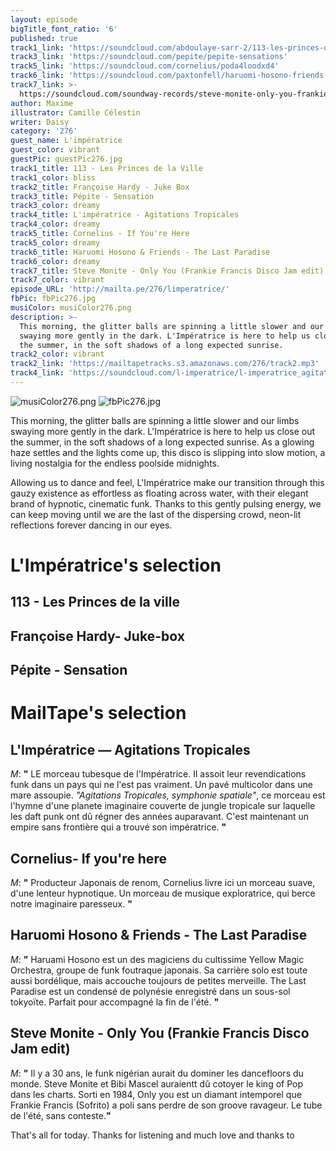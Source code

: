 ```yaml
---
layout: episode
bigTitle_font_ratio: '6'
published: true
track1_link: 'https://soundcloud.com/abdoulaye-sarr-2/113-les-princes-de-la-ville'
track3_link: 'https://soundcloud.com/pepite/pepite-sensations'
track5_link: 'https://soundcloud.com/cornelius/poda4loodxd4'
track6_link: 'https://soundcloud.com/paxtonfell/haruomi-hosono-friends-the-last-paradise'
track7_link: >-
  https://soundcloud.com/soundway-records/steve-monite-only-you-frankie-francis-disco-jam-edit-1
author: Maxime
illustrator: Camille Célestin
writer: Daisy
category: '276'
guest_name: L'impératrice
guest_color: vibrant
guestPic: guestPic276.jpg
track1_title: 113 - Les Princes de la Ville
track1_color: bliss
track2_title: Françoise Hardy - Juke Box
track3_title: Pépite - Sensation
track3_color: dreamy
track4_title: L'impératrice - Agitations Tropicales
track4_color: dreamy
track5_title: Cornelius - If You're Here
track5_color: dreamy
track6_title: Haruomi Hosono & Friends - The Last Paradise
track6_color: dreamy
track7_title: Steve Monite - Only You (Frankie Francis Disco Jam edit)
track7_color: vibrant
episode_URL: 'http://mailta.pe/276/limperatrice/'
fbPic: fbPic276.jpg
musiColor: musiColor276.png
description: >-
  This morning, the glitter balls are spinning a little slower and our limbs
  swaying more gently in the dark. L'Impératrice is here to help us close out
  the summer, in the soft shadows of a long expected sunrise.
track2_color: vibrant
track2_link: 'https://mailtapetracks.s3.amazonaws.com/276/track2.mp3'
track4_link: 'https://soundcloud.com/l-imperatrice/l-imperatrice_agitations-tropicales'
---
```

![musiColor276.png]({{site.baseurl}}/img/musiColor276.png)
![fbPic276.jpg]({{site.baseurl}}/img/fbPic276.jpg)
<p id="introduction">This morning, the glitter balls are spinning a little slower and our limbs swaying more gently in the dark. L'Impératrice is here to help us close out the summer, in the soft shadows of a long expected sunrise. As a glowing haze settles and the lights come up, this disco is slipping into slow motion, a living nostalgia for the endless poolside midnights.</p>
<p>Allowing us to dance and feel, L'Impératrice make our transition through this gauzy existence as effortless as floating across water, with their elegant brand of hypnotic, cinematic funk. Thanks to this gently pulsing energy, we can keep moving until we are the last of the dispersing crowd, neon-lit reflections forever dancing in our eyes.</p> 


# L'Impératrice's selection


## 113 - Les Princes de la ville

## Françoise Hardy- Juke-box

## Pépite - Sensation


# MailTape's selection

## L'Impératrice — Agitations Tropicales
_M_: **"** LE morceau tubesque de l'Impératrice. Il assoit leur revendications funk dans un pays qui ne l'est pas vraiment. Un pavé multicolor dans une mare assoupie. _"Agitations Tropicales, symphonie spatiale"_, ce morceau est l'hymne d'une planete imaginaire couverte de jungle tropicale sur laquelle les daft punk ont dû régner des années auparavant. C'est maintenant un empire sans frontière qui a trouvé son impératrice. **"**

## Cornelius- If you're here
_M_: **"** Producteur Japonais de renom, Cornelius livre ici un morceau suave, d'une lenteur hypnotique. Un morceau de musique exploratrice, qui berce notre imaginaire paresseux. **"**

## Haruomi Hosono & Friends - The Last Paradise
_M_: **"** Haruami Hosono est un des magiciens du cultissime Yellow Magic Orchestra, groupe de funk foutraque japonais. Sa carrière solo est toute aussi bordélique, mais accouche toujours de petites merveille. The Last Paradise est un condensé de polynésie enregistré dans un sous-sol tokyoïte. Parfait pour accompagné la fin de l'été. **"**

## Steve Monite - Only You (Frankie Francis Disco Jam edit)
_M_: **"** Il y a 30 ans, le funk nigérian aurait du dominer les dancefloors du monde. Steve Monite et Bibi Mascel auraientt dû cotoyer le king of Pop dans les charts. Sorti en 1984, Only you est un diamant intemporel que Frankie Francis (Sofrito) a poli sans perdre de son groove ravageur. Le tube de l'été, sans conteste.**"**

<p id="outroduction">That's all for today. Thanks for listening and much love and thanks to </p>
